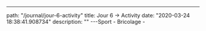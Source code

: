 ---
path: "/journal/jour-6-activity"
title: Jour 6 → Activity
date: "2020-03-24 18:38:41.908734"
description: ""
---Sport - Bricolage - 
